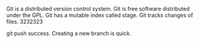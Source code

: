 Git is a distributed version control system.
Git is free software distributed under the GPL.
Git has a mutable index called stage.
Git tracks changes of files.
3232323

git push success.
Creating a new branch is quick.